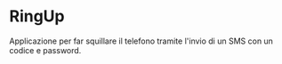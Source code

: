# RingUp
Applicazione per far squillare il telefono tramite l'invio di un SMS con un codice e password.
